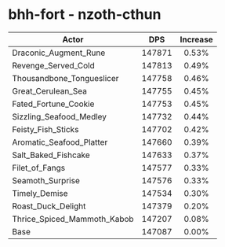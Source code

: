 # bhh-fort - nzoth-cthun
| Actor | DPS | Increase |
|---|:---:|:---:|
|Draconic_Augment_Rune|147871|0.53%|
|Revenge_Served_Cold|147813|0.49%|
|Thousandbone_Tongueslicer|147758|0.46%|
|Great_Cerulean_Sea|147755|0.45%|
|Fated_Fortune_Cookie|147753|0.45%|
|Sizzling_Seafood_Medley|147732|0.44%|
|Feisty_Fish_Sticks|147702|0.42%|
|Aromatic_Seafood_Platter|147660|0.39%|
|Salt_Baked_Fishcake|147633|0.37%|
|Filet_of_Fangs|147577|0.33%|
|Seamoth_Surprise|147576|0.33%|
|Timely_Demise|147534|0.30%|
|Roast_Duck_Delight|147379|0.20%|
|Thrice_Spiced_Mammoth_Kabob|147207|0.08%|
|Base|147087|0.00%|
